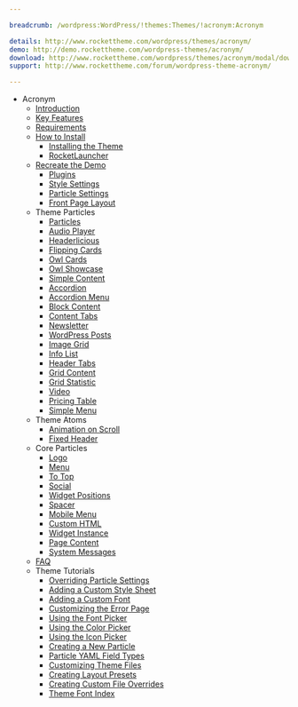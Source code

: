 ```yaml
---

breadcrumb: /wordpress:WordPress/!themes:Themes/!acronym:Acronym

details: http://www.rockettheme.com/wordpress/themes/acronym/
demo: http://demo.rockettheme.com/wordpress-themes/acronym/
download: http://www.rockettheme.com/wordpress/themes/acronym/modal/downloads
support: http://www.rockettheme.com/forum/wordpress-theme-acronym/

---
```


* Acronym
    - [Introduction]()
    - [Key Features](INDEX.md#key-features)
    - [Requirements](INDEX.md#requirements)
    - [How to Install](../../start/themes.md#how-to-install)
        + [Installing the Theme](http://docs.gantry.org/gantry5/basics/installation#installing-a-gantry-theme)
        + [RocketLauncher](../../start/rocketlauncher.md)
    - [Recreate the Demo](demo.md)
        + [Plugins](demo.md#recommended-plugins)
        + [Style Settings](demo_settings.md)
        + [Particle Settings](demo.md#particles)
        + [Front Page Layout](layout.md)
    - Theme Particles
        + [Particles](particle_particles.md)
        + [Audio Player](particle_audio.md)
        + [Headerlicious](particle_headerlicious.md)
        + [Flipping Cards](particle_flippingcards.md)
        + [Owl Cards](particle_owlcards.md)
        + [Owl Showcase](particle_owl.md)
        + [Simple Content](particle_simple.md)
        + [Accordion](particle_accordion.md)
        + [Accordion Menu](particle_accordionmenu.md)
        + [Block Content](particle_block.md)
        + [Content Tabs](particle_tabs.md)
        + [Newsletter](particle_newsletter.md)
        + [WordPress Posts](particle_wordpress.md)
        + [Image Grid](particle_image.md)
        + [Info List](particle_info.md)
        + [Header Tabs](particle_headertabs.md)
        + [Grid Content](particle_gridcontent.md)
        + [Grid Statistic](particle_grid.md)
        + [Video](particle_video.md)
        + [Pricing Table](particle_pricing.md)
        + [Simple Menu](particle_simplemenu.md)
    - Theme Atoms
        - [Animation on Scroll](atom_aos.md) 
        - [Fixed Header](atom_fixedheader.md)
    - Core Particles 
        + [Logo](http://docs.gantry.org/gantry5/particles/logo)
        + [Menu](http://docs.gantry.org/gantry5/particles/menu-control)
        + [To Top](http://docs.gantry.org/gantry5/particles/to-top)
        + [Social](http://docs.gantry.org/gantry5/particles/social)
        + [Widget Positions](http://docs.gantry.org/gantry5/particles/position)
        + [Spacer](http://docs.gantry.org/gantry5/particles/spacer)
        + [Mobile Menu](http://docs.gantry.org/gantry5/particles/mobile-menu)
        + [Custom HTML](http://docs.gantry.org/gantry5/particles/custom-html)
        + [Widget Instance](http://docs.gantry.org/gantry5/particles/module-instance)
        + [Page Content](http://docs.gantry.org/gantry5/particles/page-content)
        + [System Messages](http://docs.gantry.org/gantry5/particles/system-messages)
    - [FAQ](faq.md)
    - Theme Tutorials
        + [Overriding Particle Settings](http://docs.gantry.org/gantry5/tutorials/overriding-particle-settings)
        + [Adding a Custom Style Sheet](http://docs.gantry.org/gantry5/tutorials/adding-a-custom-style-sheet)
        + [Adding a Custom Font](http://docs.gantry.org/gantry5/tutorials/fonts)
        + [Customizing the Error Page](http://docs.gantry.org/gantry5/tutorials/customize-the-error-page)
        + [Using the Font Picker](http://docs.gantry.org/gantry5/tutorials/using-the-font-picker)
        + [Using the Color Picker](http://docs.gantry.org/gantry5/tutorials/using-the-color-picker)
        + [Using the Icon Picker](http://docs.gantry.org/gantry5/tutorials/using-the-icon-picker)
        + [Creating a New Particle](http://docs.gantry.org/gantry5/advanced/creating-a-new-particle)
        + [Particle YAML Field Types](http://docs.gantry.org/gantry5/advanced/particle-yaml-field-types)
        + [Customizing Theme Files](http://docs.gantry.org/gantry5/advanced/customizing-theme-files)
        + [Creating Layout Presets](http://docs.gantry.org/gantry5/advanced/creating-layout-presets)
        + [Creating Custom File Overrides](http://docs.gantry.org/gantry5/advanced/file-overrides)
        + [Theme Font Index](../../../technical_tips/general/font_index.md)
            